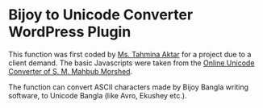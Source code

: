 Bijoy to Unicode Converter WordPress Plugin
===========================================

This function was first coded by <a href="https://github.com/nishiafia">Ms. Tahmina Aktar</a> for a project due to a client demand. The basic Javascripts were taken from the <a href="http://bnwebtools.sourceforge.net/">Online Unicode Converter of S. M. Mahbub Morshed</a>.

The function can convert ASCII characters made by Bijoy Bangla writing software, to Unicode Bangla (like Avro, Ekushey etc.).
